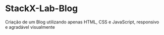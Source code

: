 # StackX-Lab-Blog
Criação de um Blog utilizando apenas HTML, CSS e JavaScript, responsivo e agradável visualmente

